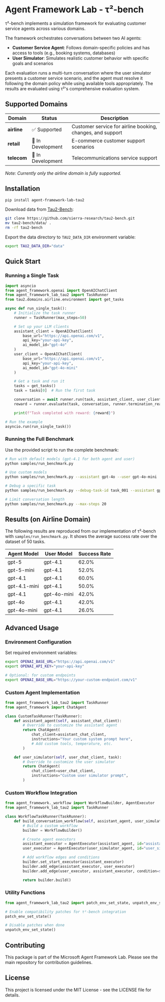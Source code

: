 # Agent Framework Lab - τ²-bench

τ²-bench implements a simulation framework for evaluating customer service agents across various domains.

The framework orchestrates conversations between two AI agents:
- **Customer Service Agent**: Follows domain-specific policies and has access to tools (e.g., booking systems, databases)
- **User Simulator**: Simulates realistic customer behavior with specific goals and scenarios

Each evaluation runs a multi-turn conversation where the user simulator presents a customer service scenario, and the agent must resolve it following the domain policy while using available tools appropriately. The results are evaluated using τ²'s comprehensive evaluation system.

## Supported Domains

| Domain | Status | Description |
|--------|--------|-------------|
| **airline** | ✅ Supported | Customer service for airline booking, changes, and support |
| **retail** | 🚧 In Development | E-commerce customer support scenarios |
| **telecom** | 🚧 In Development | Telecommunications service support |

*Note: Currently only the airline domain is fully supported.*

## Installation

```bash
pip install agent-framework-lab-tau2
```

Download data from [Tau2-Bench](https://github.com/sierra-research/tau2-bench):

```bash
git clone https://github.com/sierra-research/tau2-bench.git
mv tau2-bench/data/ .
rm -rf tau2-bench
```

Export the data directory to `TAU2_DATA_DIR` environment variable:

```bash
export TAU2_DATA_DIR="data"
```

## Quick Start

### Running a Single Task

```python
import asyncio
from agent_framework.openai import OpenAIChatClient
from agent_framework_lab_tau2 import TaskRunner
from tau2.domains.airline.environment import get_tasks

async def run_single_task():
    # Initialize the task runner
    runner = TaskRunner(max_steps=50)

    # Set up your LLM clients
    assistant_client = OpenAIChatClient(
        base_url="https://api.openai.com/v1",
        api_key="your-api-key",
        ai_model_id="gpt-4o"
    )
    user_client = OpenAIChatClient(
        base_url="https://api.openai.com/v1",
        api_key="your-api-key",
        ai_model_id="gpt-4o-mini"
    )

    # Get a task and run it
    tasks = get_tasks()
    task = tasks[0]  # Run the first task

    conversation = await runner.run(task, assistant_client, user_client)
    reward = runner.evaluate(task, conversation, runner.termination_reason)

    print(f"Task completed with reward: {reward}")

# Run the example
asyncio.run(run_single_task())
```

### Running the Full Benchmark

Use the provided script to run the complete benchmark:

```bash
# Run with default models (gpt-4.1 for both agent and user)
python samples/run_benchmark.py

# Use custom models
python samples/run_benchmark.py --assistant gpt-4o --user gpt-4o-mini

# Debug a specific task
python samples/run_benchmark.py --debug-task-id task_001 --assistant gpt-4o

# Limit conversation length
python samples/run_benchmark.py --max-steps 20
```

## Results (on Airline Domain)

The following results are reproduced from our implementation of τ²-bench with `samples/run_benchmark.py`. It shows the average success rate over the dataset of 50 tasks.

| Agent Model | User Model | Success Rate |
|-------------|------------|----------|
| gpt-5 | gpt-4.1 | 62.0% |
| gpt-5-mini | gpt-4.1 | 52.0% |
| gpt-4.1 | gpt-4.1 | 60.0% |
| gpt-4.1-mini | gpt-4.1 | 50.0% |
| gpt-4.1 | gpt-4o-mini | 42.0% |
| gpt-4o | gpt-4.1 | 42.0% |
| gpt-4o-mini | gpt-4.1 | 26.0% |

## Advanced Usage

### Environment Configuration

Set required environment variables:

```bash
export OPENAI_BASE_URL="https://api.openai.com/v1"
export OPENAI_API_KEY="your-api-key"

# Optional: for custom endpoints
export OPENAI_BASE_URL="https://your-custom-endpoint.com/v1"
```

### Custom Agent Implementation

```python
from agent_framework_lab_tau2 import TaskRunner
from agent_framework import ChatAgent

class CustomTaskRunner(TaskRunner):
    def assistant_agent(self, assistant_chat_client):
        # Override to customize the assistant agent
        return ChatAgent(
            chat_client=assistant_chat_client,
            instructions="Your custom system prompt here",
            # Add custom tools, temperature, etc.
        )

    def user_simulator(self, user_chat_client, task):
        # Override to customize the user simulator
        return ChatAgent(
            chat_client=user_chat_client,
            instructions="Custom user simulator prompt",
        )
```

### Custom Workflow Integration

```python
from agent_framework._workflow import WorkflowBuilder, AgentExecutor
from agent_framework_lab_tau2 import TaskRunner

class WorkflowTaskRunner(TaskRunner):
    def build_conversation_workflow(self, assistant_agent, user_simulator_agent):
        # Build a custom workflow
        builder = WorkflowBuilder()

        # Create agent executors
        assistant_executor = AgentExecutor(assistant_agent, id="assistant_agent")
        user_executor = AgentExecutor(user_simulator_agent, id="user_simulator")

        # Add workflow edges and conditions
        builder.set_start_executor(assistant_executor)
        builder.add_edge(assistant_executor, user_executor)
        builder.add_edge(user_executor, assistant_executor, condition=self.should_not_stop)

        return builder.build()
```

### Utility Functions

```python
from agent_framework_lab_tau2 import patch_env_set_state, unpatch_env_set_state

# Enable compatibility patches for τ²-bench integration
patch_env_set_state()

# Disable patches when done
unpatch_env_set_state()
```

## Contributing

This package is part of the Microsoft Agent Framework Lab. Please see the main repository for contribution guidelines.

## License

This project is licensed under the MIT License - see the LICENSE file for details.